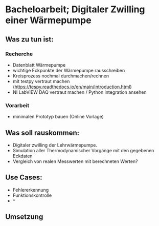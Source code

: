 # Bacheloarbeit; Digitaler Zwilling einer Wärmepumpe

## Was zu tun ist:

### Recherche
- Datenblatt Wärmepumpe
- wichtige Eckpunkte der Wärmepumpe rausschreiben
- Kreisprozess nochmal durchmachen/rechnen
- mit testpy vertraut machen (https://tespy.readthedocs.io/en/main/introduction.html) 
- NI LabVIEW DAQ vertraut machen / Python integration ansehen

### Vorarbeit
- minimalen Prototyp bauen (Online Vorlage)

## Was soll rauskommen:

- Digitaler zwilling der Lehrwärmepumpe.
- Simulation aller Thermodynamischer Vorgänge mit den gegebenen Eckdaten
- Vergleich von realen Messwerten mit berechneten Werten?

## Use Cases:
    
- Fehlererkennung
- Funktionskontrolle
- ^
## Umsetzung
